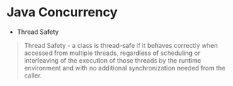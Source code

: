 Java Concurrency 
=================
- Thread Safety
> Thread Safety - a class is thread-safe if it behaves correctly when accessed from multiple threads, regardless of scheduling or interleaving of the execution of those threads by the runtime environment and with no additional synchronization needed from the caller.
